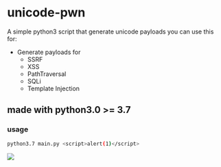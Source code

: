 # unicode-pwn
A simple python3 script that generate unicode payloads
you can use this for:

* Generate payloads for
  * SSRF
  * XSS
  * PathTraversal
  * SQLi
  * Template Injection

## made with python3.0 >= 3.7

### usage 
```bash
python3.7 main.py <script>alert(1)</script>
```

![](https://raw.githubusercontent.com/t0gu/unicode-pwn/master/unicode.gif)
